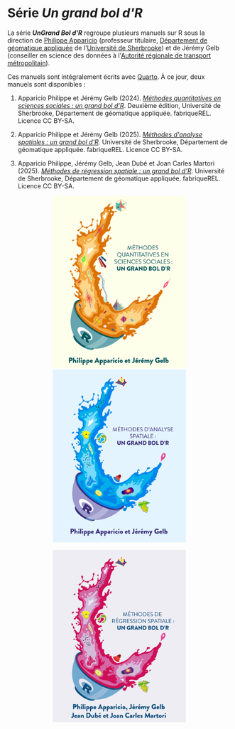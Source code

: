 # Série *Un grand bol d'R*

La série ***UnGrand Bol d'R*** regroupe plusieurs manuels sur R sous la direction de [Philippe Apparicio](https://www.usherbrooke.ca/recherche/fr/specialistes/details/philippe.apparicio) (professeur titulaire, [Département de géomatique appliquée](https://www.usherbrooke.ca/geomatique/) de l'[Université de Sherbrooke](https://www.usherbrooke.ca/)) et de Jérémy Gelb (conseiller en science des données à l'[Autorité régionale de transport métropolitain](https://www.artm.quebec/a-propos-de-l-artm/mission/)).

Ces manuels sont intégralement écrits avec [Quarto](https://quarto.org/). À ce jour, deux manuels sont disponibles :

1.  Apparicio Philippe et Jérémy Gelb (2024). [*Méthodes quantitatives en sciences sociales : un grand bol d'R*](https://serieboldr.com/MethodesQuantitatives/). Deuxième édition, Université de Sherbrooke, Département de géomatique appliquée. fabriqueREL. Licence CC BY-SA.

2.  Apparicio Philippe et Jérémy Gelb (2025). [*Méthodes d'analyse spatiales : un grand bol d'R*](https://serieboldr.com/MethodesAnalyseSpatiale/). Université de Sherbrooke, Département de géomatique appliquée. fabriqueREL. Licence CC BY-SA.

3.  Apparicio Philippe, Jérémy Gelb, Jean Dubé et Joan Carles Martori (2025). [*Méthodes de régression spatiale : un grand bol d’R*](https://serieboldr.com/RegressionsSpatiales/). Université de Sherbrooke, Département de géomatique appliquée. fabriqueREL. Licence CC BY-SA.

<p align="center">
  <a href="https://serieboldr.com/MethodesQuantitatives">
    <img src="CouvertureMethoQuant.png" alt="Méthodes Quantitatives" width="300">
  </a>
  <a href="https://serieboldr.com/MethodesAnalyseSpatiale/">
    <img src="CouvertureLivreAnalyseSpatiale.png" alt="Méthodes d'Analyse Spatiale" width="300">
  </a>
</p>

<p align="center">
  <a href="https://serieboldr.com/RegressionsSpatiales/">
    <img src="CouvertureLivreRegressionsSpatiales.png" alt="Méthodes de Régression Spatiale" width="300">
  </a>
</p>

 
